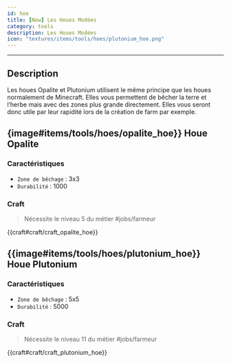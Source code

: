 ```yaml
---
id: hoe
title: [New] Les Houes Modées
category: tools
description: Les Houes Modées
icon: "textures/items/tools/hoes/plutonium_hoe.png"
---
```

___
## Description

Les houes Opalite et Plutonium utilisent le même principe que les houes normalement de Minecraft.
Elles vous permettent de bêcher la terre et l’herbe mais avec des zones plus grande directement. 
Elles vous seront donc utile par leur rapidité lors de la création de farm par exemple.

## {image#items/tools/hoes/opalite_hoe}} Houe Opalite

### Caractéristiques

- ``Zone de bêchage`` : 3x3
- ``Durabilité`` : 1000

### Craft 

> Nécessite le niveau 5 du métier #jobs/farmeur

{{craft#craft/craft_opalite_hoe}} 

## {{image#items/tools/hoes/plutonium_hoe}} Houe Plutonium

### Caractéristiques

- ``Zone de bêchage`` : 5x5
- ``Durabilité`` : 5000

### Craft 

> Nécessite le niveau 11 du métier #jobs/farmeur

{{craft#craft/craft_plutonium_hoe}} 
